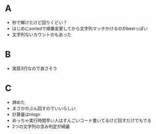 # A
- 秒で解けたけど回りくどい？
- はじめにsortedで順番変更してから文字列マッチかけるのがbestっぽい
- 文字列ないカウントのもあった

# B
- 実質3行なので良さそう

# C
- 諦めた
- まさかのぶん回すのでいいらしい
- 計算量はnlogn
- めっちゃ実行時間早い人はすんごいコード書いてるけど回すだけでもでる
- 2つの文字列の含み判定が綺麗
